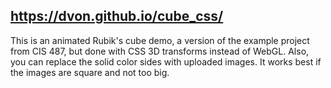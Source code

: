 ## <https://dvon.github.io/cube_css/>

This is an animated Rubik's cube demo, a version of the
example project from CIS 487, but done with CSS 3D transforms
instead of WebGL.  Also, you can replace the solid color sides
with uploaded images.  It works best if the images are square
and not too big.
